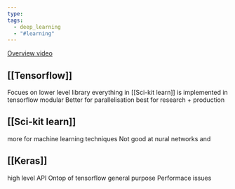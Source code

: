 ```yaml
---
type: 
tags:
  - deep_learning
  - "#learning"
---
```



[Overview video](https://www.youtube.com/watch?v=MDP9FfsNx60)
## [[Tensorflow]]

Focues on 
lower level library 
everything in [[Sci-kit learn]] is implemented in tensorflow
modular
Better for parallelisation
best for research + production
## [[Sci-kit learn]]

more for machine learning techniques
Not good at nural networks and 

## [[Keras]]

high level API
Ontop of tensorflow
general purpose
Performace issues


